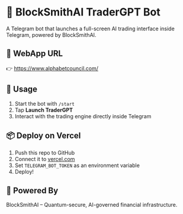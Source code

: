 # 🤖 BlockSmithAI TraderGPT Bot

A Telegram bot that launches a full-screen AI trading interface inside Telegram, powered by BlockSmithAI.

## 🔗 WebApp URL
👉 https://www.alphabetcouncil.com/

## 🚀 Usage
1. Start the bot with `/start`
2. Tap **Launch TraderGPT**
3. Interact with the trading engine directly inside Telegram

## 📦 Deploy on Vercel
1. Push this repo to GitHub
2. Connect it to [vercel.com](https://vercel.com)
3. Set `TELEGRAM_BOT_TOKEN` as an environment variable
4. Deploy!

## 🧠 Powered By
BlockSmithAI – Quantum-secure, AI-governed financial infrastructure.
